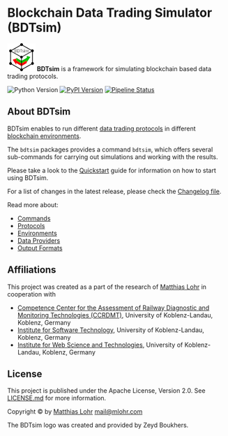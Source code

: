 # Blockchain Data Trading Simulator (BDTsim)

![BDTsim Logo](img/bdtsim_logo_64.png) **BDTsim** is a framework for simulating blockchain based data trading protocols.

![Python Version](https://img.shields.io/pypi/pyversions/bdtsim)
[![PyPI Version](https://img.shields.io/pypi/v/bdtsim)](https://pypi.org/project/bdtsim/)
[![Pipeline Status](https://img.shields.io/gitlab/pipeline/MatthiasLohr/bdtsim)](https://gitlab.com/MatthiasLohr/bdtsim/pipelines)


## About BDTsim

BDTsim enables to run different [data trading protocols](protocols.md)
in different [blockchain environments](environments.md).

The `bdtsim` packages provides a command `bdtsim`, which offers several sub-commands
for carrying out simulations and working with the results.

Please take a look to the [Quickstart](quickstart.md) guide for information on how to start using
BDTsim.

For a list of changes in the latest release, please check the
[Changelog file](https://gitlab.com/MatthiasLohr/bdtsim/-/blob/master/CHANGELOG.md).

Read more about:

  * [Commands](commands.md)
  * [Protocols](protocols.md)
  * [Environments](environments.md)
  * [Data Providers](data_providers.md)
  * [Output Formats](output_formats.md)


## Affiliations

This project was created as a part of the research of [Matthias Lohr](https://mlohr.com/)
in cooperation with

  * [Competence Center for the Assessment of Railway Diagnostic and Monitoring Technologies (CCRDMT)](http://ccrdmt.uni-koblenz.de/), University of Koblenz-Landau, Koblenz, Germany
  * [Institute for Software Technology](https://ist.uni-koblenz.de/), University of Koblenz-Landau, Koblenz, Germany
  * [Institute for Web Science and Technologies](https://west.uni-koblenz.de/), University of Koblenz-Landau, Koblenz, Germany


## License

This project is published under the Apache License, Version 2.0.
See [LICENSE.md](https://gitlab.com/MatthiasLohr/bdtsim/-/blob/master/LICENSE.md) for more information.

Copyright &copy; by [Matthias Lohr](https://mlohr.com/) <mail@mlohr.com>

The BDTsim logo was created and provided by Zeyd Boukhers.
